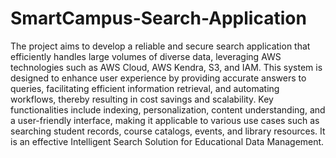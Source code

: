 # SmartCampus-Search-Application
The project aims to develop a reliable and secure search application that efficiently handles large volumes of diverse data, leveraging AWS technologies such as AWS Cloud, AWS Kendra, S3, and IAM. This system is designed to enhance user experience by providing accurate answers to queries, facilitating efficient information retrieval, and automating workflows, thereby resulting in cost savings and scalability. Key functionalities include indexing, personalization, content understanding, and a user-friendly interface, making it applicable to various use cases such as searching student records, course catalogs, events, and library resources. It is an effective Intelligent Search Solution for Educational Data Management.
